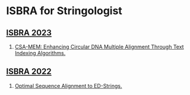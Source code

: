 # ISBRA for Stringologist
## [ISBRA 2023](https://dblp.org/db/conf/isbra/isbra2023.html)
  1. [CSA-MEM: Enhancing Circular DNA Multiple Alignment Through Text Indexing Algorithms.](https://doi.org/10.1007/978-981-99-7074-2_41)  
  
## [ISBRA 2022](https://dblp.org/db/conf/isbra/isbra2022.html)
  1. [Optimal Sequence Alignment to ED-Strings.](https://doi.org/10.1007/978-3-031-23198-8_19)  
  